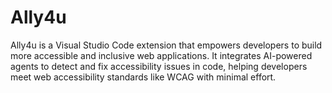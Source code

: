 # Ally4u
Ally4u is a Visual Studio Code extension that empowers developers to build more accessible and inclusive web applications. It integrates AI-powered agents to detect and fix accessibility issues in code, helping developers meet web accessibility standards like WCAG with minimal effort.
